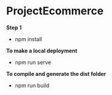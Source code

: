 # ProjectEcommerce

<b> Step 1 </b>
- npm install

<b> To make a local deployment </b>
- npm run serve

<b> To compile and generate the dist folder </b>
- npm run build
